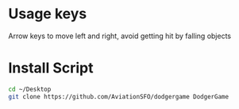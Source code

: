 # Usage keys

Arrow keys to move left and right, avoid getting hit by falling objects

# Install Script

```bash
cd ~/Desktop
git clone https://github.com/AviationSFO/dodgergame DodgerGame
```

